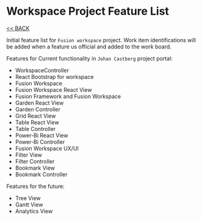 # Workspace Project Feature List

[<< BACK](./Readme.md)

Initial feature list for `Fusion workspace` project. Work item identifications will be added when a feature us official and added to the work board.

Features for Current functionality in `Johan Castberg` project portal:

- WorkspaceController
- React Bootstrap for workspace
- Fusion Workspace
- Fusion Workspace React View
- Fusion Framework and Fusion Workspace
- Garden React View
- Garden Controller
- Grid React View
- Table React View
- Table Controller
- Power-Bi React View
- Power-Bi Controller
- Fusion Workspace UX/UI
- Filter View
- Filter Controller
- Bookmark View
- Bookmark Controller

Features for the future:

- Tree View
- Gantt View
- Analytics View
